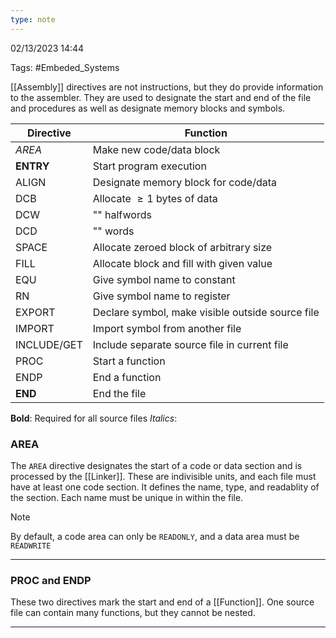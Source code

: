 ```yaml
---
type: note
---
```

02/13/2023 14:44

Tags: #Embeded_Systems 

[[Assembly]] directives are not instructions, but they do provide information to the assembler. They are used to designate the start and end of the file and procedures as well as designate memory blocks and symbols. 

Directive | Function
----|----
*AREA* | Make new code/data block
**ENTRY** | Start program execution
ALIGN | Designate memory block for code/data
DCB | Allocate $\ge1$ bytes of data
DCW | "" halfwords
DCD | "" words
SPACE| Allocate zeroed block of arbitrary size
FILL| Allocate block and fill with given value
EQU| Give symbol name to constant
RN| Give symbol name to register
EXPORT| Declare symbol, make visible outside source file
IMPORT| Import symbol from another file
INCLUDE/GET| Include separate source file in current file
PROC| Start a function
ENDP| End a function
**END**| End the file

**Bold**: Required for all source files
*Italics*: 

### AREA
The `AREA` directive designates the start of a code or data section and is processed by the [[Linker]]. These are indivisible units, and each file must have at least one code section. It defines the name, type, and readablity of the section. Each name must be unique in within the file. 

>[!note]
>By default, a code area can only be `READONLY`, and a data area must be `READWRITE`

---

### PROC and ENDP
These two directives mark the start and end of a [[Function]]. One source file can contain many functions, but they cannot be nested. 

---